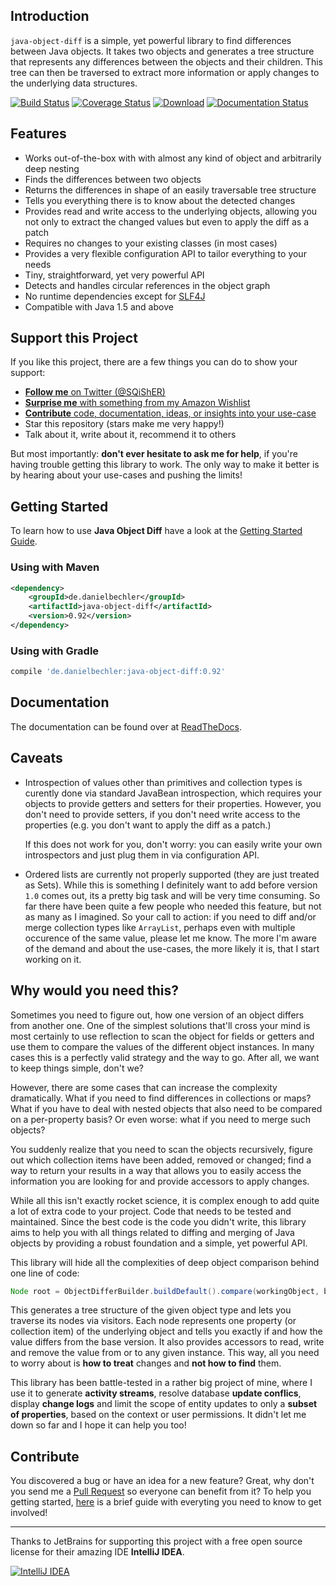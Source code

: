 ## Introduction

`java-object-diff` is a simple, yet powerful library to find differences between Java objects. It takes two objects and generates a tree structure that represents any differences between the objects and their children. This tree can then be traversed to extract more information or apply changes to the underlying data structures.

[![Build Status](https://travis-ci.org/SQiShER/java-object-diff.svg?branch=master)](https://travis-ci.org/SQiShER/java-object-diff) 
[![Coverage Status](https://coveralls.io/repos/SQiShER/java-object-diff/badge.png?branch=master)](https://coveralls.io/r/SQiShER/java-object-diff?branch=master)
[![Download](https://api.bintray.com/packages/sqisher/maven/java-object-diff/images/download.svg)](https://bintray.com/sqisher/maven/java-object-diff/_latestVersion)
[![Documentation Status](https://readthedocs.org/projects/java-object-diff/badge/?version=latest)](https://readthedocs.org/projects/java-object-diff/?badge=latest)

## Features

* Works out-of-the-box with with almost any kind of object and arbitrarily deep nesting
* Finds the differences between two objects
* Returns the differences in shape of an easily traversable tree structure
* Tells you everything there is to know about the detected changes
* Provides read and write access to the underlying objects, allowing you not only to extract the changed values but even to apply the diff as a patch
* Requires no changes to your existing classes (in most cases)
* Provides a very flexible configuration API to tailor everything to your needs
* Tiny, straightforward, yet very powerful API
* Detects and handles circular references in the object graph
* No runtime dependencies except for [SLF4J](http://www.slf4j.org/)
* Compatible with Java 1.5 and above

## Support this Project

If you like this project, there are a few things you can do to show your support:

* [**Follow me** on Twitter (@SQiShER)](https://twitter.com/SQiShER)
* [**Surprise me** with something from my Amazon Wishlist](http://www.amazon.de/registry/wishlist/2JFW27V71CBGM)
* [**Contribute** code, documentation, ideas, or insights into your use-case](https://github.com/SQiShER/java-object-diff/blob/master/CONTRIBUTING.md)
* Star this repository (stars make me very happy!)
* Talk about it, write about it, recommend it to others

But most importantly: **don't ever hesitate to ask me for help**, if you're having trouble getting this library to work. The only way to make it better is by hearing about your use-cases and pushing the limits!

## Getting Started

To learn how to use **Java Object Diff** have a look at the [Getting Started Guide](http://java-object-diff.readthedocs.org/en/latest/getting-started/).

### Using with Maven

```xml
<dependency>
    <groupId>de.danielbechler</groupId>
    <artifactId>java-object-diff</artifactId>
    <version>0.92</version>
</dependency>
```

### Using with Gradle

```groovy
compile 'de.danielbechler:java-object-diff:0.92'
```

## Documentation

The documentation can be found over at [ReadTheDocs](http://java-object-diff.readthedocs.org/en/latest/).

## Caveats

* Introspection of values other than primitives and collection types is curently done via standard JavaBean introspection, which requires your objects to provide getters and setters for their properties. However, you don't need to provide setters, if you don't need write access to the properties (e.g. you don't want to apply the diff as a patch.)

	If this does not work for you, don't worry: you can easily write your own introspectors and just plug them in via configuration API.

* Ordered lists are currently not properly supported (they are just treated as Sets). While this is something I definitely want to add before version `1.0` comes out, its a pretty big task and will be very time consuming. So far there have been quite a few people who needed this feature, but not as many as I imagined. So your call to action: if you need to diff and/or merge collection types like `ArrayList`, perhaps even with multiple occurence of the same value, please let me know. The more I'm aware of the demand and about the use-cases, the more likely it is, that I start working on it.

## Why would you need this?

Sometimes you need to figure out, how one version of an object differs from another one. One of the simplest solutions that'll cross your mind is most certainly to use reflection to scan the object for fields or getters and use them to compare the values of the different object instances. In many cases this is a perfectly valid strategy and the way to go. After all, we want to keep things simple, don't we?

However, there are some cases that can increase the complexity dramatically. What if you need to find differences in collections or maps? What if you have to deal with nested objects that also need to be compared on a per-property basis? Or even worse: what if you need to merge such objects?

You suddenly realize that you need to scan the objects recursively, figure out which collection items have been added, removed or changed; find a way to return your results in a way that allows you to easily access the information you are looking for and provide accessors to apply changes.

While all this isn't exactly rocket science, it is complex enough to add quite a lot of extra code to your project. Code that needs to be tested and maintained. Since the best code is the code you didn't write, this library aims to help you with all things related to diffing and merging of Java objects by providing a robust foundation and a simple, yet powerful API.

This library will hide all the complexities of deep object comparison behind one line of code:

```java
Node root = ObjectDifferBuilder.buildDefault().compare(workingObject, baseObject);
```

This generates a tree structure of the given object type and lets you traverse its nodes via visitors. Each node represents  one property (or collection item) of the underlying object and tells you exactly if and how the value differs from the base version. It also  provides accessors to read, write and remove the value from or to any given instance. This way, all you need to worry about is **how to treat** changes and **not how to find** them.

This library has been battle-tested in a rather big project of mine, where I use it to generate **activity streams**, resolve database **update conflics**, display **change logs** and limit the scope of entity updates to only a **subset of properties**, based on the context or user permissions. It didn't let me down so far and I hope it can help you too!

## Contribute

You discovered a bug or have an idea for a new feature? Great, why don't you send me a [Pull 
Request](https://help.github.com/articles/using-pull-requests) so everyone can benefit from it? To help you getting started, [here](https://github.com/SQiShER/java-object-diff/blob/master/CONTRIBUTING.md) is a brief guide with everyting you need to know to get involved!

---

Thanks to JetBrains for supporting this project with a free open source license for their amazing IDE **IntelliJ IDEA**.

[![IntelliJ IDEA](https://www.jetbrains.com/idea/docs/logo_intellij_idea.png)](https://www.jetbrains.com/idea/)
